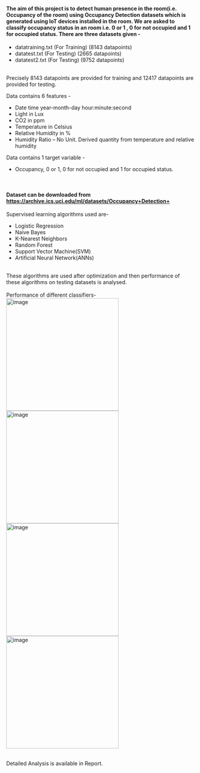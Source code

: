 #### The aim of this project is to detect human presence in the room(i.e. Occupancy of the room) using Occupancy Detection datasets which is generated using IoT devices installed in the room. We are asked to classify occupancy status in an room i.e. 0 or 1 , 0 for not occupied and 1 for occupied status. There are three datasets given -<br />
* datatraining.txt (For Training) (8143 datapoints)
* datatest.txt (For Testing) (2665 datapoints)  
* datatest2.txt (For Testing) (9752 datapoints)
<br />
Precisely 8143 datapoints are provided for training and 12417 datapoints are provided for testing.<br />


Data contains 6 features -
<br />
* Date time year-month-day hour:minute:second
* Light in Lux 
* CO2 in ppm
* Temperature in Celsius
* Relative Humidity in % 
* Humidity Ratio – No Unit. Derived quantity from temperature and relative humidity

Data contains 1 target variable -

* Occupancy, 0 or 1, 0 for not occupied and 1 for occupied status.
<br />

#### Dataset can be downloaded from https://archive.ics.uci.edu/ml/datasets/Occupancy+Detection+ <br />
Supervised learning algorithms used are- 
* Logistic Regression
* Naive Bayes
* K-Nearest Neighbors
* Random Forest
* Support Vector Machine(SVM)
* Artificial Neural Network(ANNs) 
<br />
These algorithms are used after optimization and then performance of these algorithms on testing datasets is analysed.  <br />
<br />
Performance of different classifiers- 

<img width="300" alt="image" src="https://user-images.githubusercontent.com/76880411/146670534-e38b34b9-e784-4780-b8aa-aac01ac5994f.png"> 
<img width="300" alt="image" src="https://user-images.githubusercontent.com/76880411/146670618-5be39b78-62e0-4971-b85b-62861d0d9208.png">

<img width="300" alt="image" src="https://user-images.githubusercontent.com/76880411/146670629-22ae7f04-3851-4717-bc55-cba4986cc4ae.png">
<img width="300" alt="image" src="https://user-images.githubusercontent.com/76880411/146670639-9fff851c-a770-4b31-91d2-7c9796568750.png">











<br />Detailed Analysis is available in Report.
